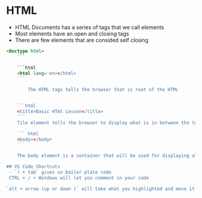 # HTML

- HTML Documents has a series of tags that we call elements
- Most elements have an open and closing tags
- There are few elements that are consided self closing


``` html
<Doctype html>
    ```

    ```html 
    <html lang='en></html>
    ```

        The HTML tags tells the browser that is root of the HTML


    ```html
    <title>Basic HTml Lesson</title>
    ```
    Tile element tells the browser to display what is in between the tags in the tab or browser window

    ``` html
    <body></body>
    ```

    The body element is a container that will be used for displaying all visible content to the browser

## VS Code Shortcuts
 - `! + tab` gives us boiler plate code
 CTRL + / + Windows will let you comment in your code

`alt + arrow (up or down )` will take what you highlighted and move it up and down
